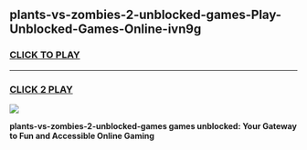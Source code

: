 
## plants-vs-zombies-2-unblocked-games-Play-Unblocked-Games-Online-ivn9g
<h3>
<a href="https://premium76.site?title=plants-vs-zombies-2-unblocked-games&ref=25A">CLICK TO PLAY</a></h3>
<hr>

<h3>
<a href="https://premium76.site?title=plants-vs-zombies-2-unblocked-games&ref=25A">CLICK 2 PLAY</a>
  
</h3>

<a href="https://premium76.site?title=plants-vs-zombies-2-unblocked-games&ref=25A"><img src="https://clearcache.store/games.png"></a>


**plants-vs-zombies-2-unblocked-games games unblocked: Your Gateway to Fun and Accessible Online Gaming**
